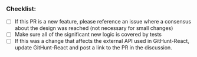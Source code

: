 <!--
  Thanks for filing a pull request on Apollo Client!

  A few automated bots may chime in on your PR. They are here to help
  with reviewing and ensuring Apollo Client is production ready after each
  pull request merge.

    - meteor-bot will respond asking you to sign the CLA if this is your first PR.
      It may also respond with warnings, messages, or fail the build if something is off.
      Don't worry, it'll help you to fix what is broken!

    - bundlesize is a status check to keep the footprint of Apollo Client as small as possible.

    - travis-ci will run tests, checking style of code, and generally make
      sure everything is working as expected

  Please look at the following checklist to ensure that your PR
  can be accepted quickly:
-->

### Checklist:

- [ ] If this PR is a new feature, please reference an issue where a consensus about the design was reached (not necessary for small changes)
- [ ] Make sure all of the significant new logic is covered by tests
- [ ] If this was a change that affects the external API used in GitHunt-React, update GitHunt-React and post a link to the PR in the discussion.
